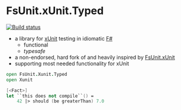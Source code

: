 # FsUnit.xUnit.Typed

[![Build status](https://ci.appveyor.com/api/projects/status/ffv5lwhfngiuulh0?svg=true)](https://ci.appveyor.com/project/CaringDev/fsunit-xunit-typed)

- a library for [xUnit](https://xunit.github.io/) testing in idiomatic [F#](http://fsharp.org/)
    - functional
    - *typesafe*
- a non-endorsed, hard fork of and heavily inspired by [FsUnit.xUnit](http://fsprojects.github.io/FsUnit/)
- supporting most needed functionality for xUnit

```fsharp
open FsUnit.Xunit.Typed
open Xunit

[<Fact>]
let ``this does not compile``() =
    42 |> should (be greaterThan) 7.0
```